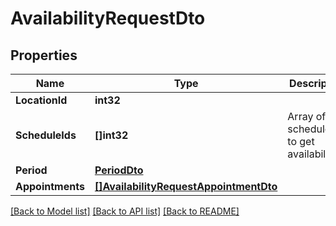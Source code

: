 # AvailabilityRequestDto

## Properties
Name | Type | Description | Notes
------------ | ------------- | ------------- | -------------
**LocationId** | **int32** |  | 
**ScheduleIds** | **[]int32** | Array of schedule ids to get availabilities. | 
**Period** | [**PeriodDto**](PeriodDTO.md) |  | 
**Appointments** | [**[]AvailabilityRequestAppointmentDto**](AvailabilityRequestAppointmentDTO.md) |  | 

[[Back to Model list]](../README.md#documentation-for-models) [[Back to API list]](../README.md#documentation-for-api-endpoints) [[Back to README]](../README.md)


